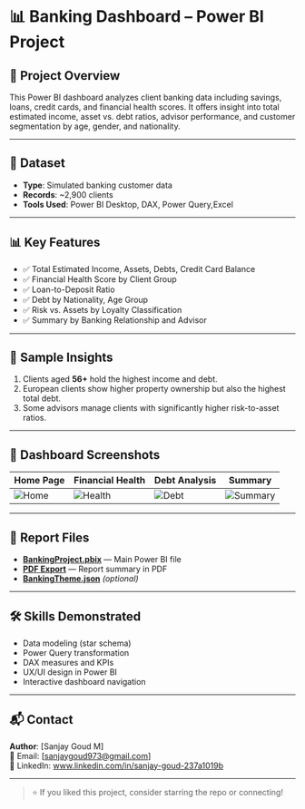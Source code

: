 # 📊 Banking Dashboard – Power BI Project

## 📌 Project Overview

This Power BI dashboard analyzes client banking data including savings, loans, credit cards, and financial health scores. It offers insight into total estimated income, asset vs. debt ratios, advisor performance, and customer segmentation by age, gender, and nationality.

---

## 📁 Dataset

- **Type**: Simulated banking customer data
- **Records**: ~2,900 clients
- **Tools Used**: Power BI Desktop, DAX, Power Query,Excel

---

## 📊 Key Features

- ✅ Total Estimated Income, Assets, Debts, Credit Card Balance
- ✅ Financial Health Score by Client Group
- ✅ Loan-to-Deposit Ratio
- ✅ Debt by Nationality, Age Group
- ✅ Risk vs. Assets by Loyalty Classification
- ✅ Summary by Banking Relationship and Advisor

---

## 🧠 Sample Insights

1. Clients aged **56+** hold the highest income and debt.
2. European clients show higher property ownership but also the highest total debt.
3. Some advisors manage clients with significantly higher risk-to-asset ratios.

---

## 📸 Dashboard Screenshots

| Home Page | Financial Health | Debt Analysis | Summary |
|-----------|------------------|---------------|---------|
| ![Home](images/home.png) | ![Health](images/financial_health.png) | ![Debt](images/debts_analysis.png) | ![Summary](images/summary.png) |

---

## 📄 Report Files

- **[BankingProject.pbix](./Banking_Project.pbix)** — Main Power BI file  
- **[PDF Export](./BankingDashboard.pdf)** — Report summary in PDF  
- **[BankingTheme.json](./theme/BankingTheme.json)** *(optional)*

---

## 🛠️ Skills Demonstrated

- Data modeling (star schema)
- Power Query transformation
- DAX measures and KPIs
- UX/UI design in Power BI
- Interactive dashboard navigation

---

## 📬 Contact

**Author**: [Sanjay Goud M]  
📧 Email: [sanjaygoud973@gmail.com]  
🔗 LinkedIn: www.linkedin.com/in/sanjay-goud-237a1019b

---

> ⭐ If you liked this project, consider starring the repo or connecting!
